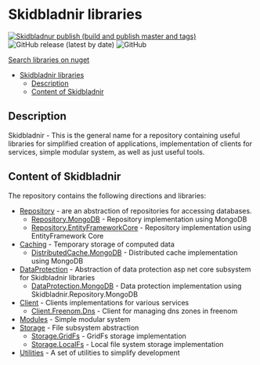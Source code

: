 # Skidbladnir libraries
[![Skidbladnur publish (build and publish master and tags)](https://github.com/AMEST/Skidbladnir/actions/workflows/main.yml/badge.svg)](https://github.com/AMEST/Skidbladnir/actions/workflows/main.yml)
![GitHub release (latest by date)](https://img.shields.io/github/v/release/amest/Skidbladnir)
![GitHub](https://img.shields.io/github/license/amest/Skidbladnir)

[Search libraries on nuget](https://www.nuget.org/packages?q=Skidbladnir)

- [Skidbladnir libraries](#skidbladnir-libraries)
  - [Description](#description)
  - [Content of Skidbladnir](#content-of-skidbladnir)

## Description

Skidbladnir - This is the general name for a repository containing useful libraries for simplified creation of applications, implementation of clients for services, simple modular system, as well as just useful tools.

## Content of Skidbladnir

The repository contains the following directions and libraries:
* [Repository](src/Repository/README.md) - are an abstraction of repositories for accessing databases.
  * [Repository.MongoDB](src/Repository/Skidbladnir.Repository.MongoDB/README.md) - Repository implementation using MongoDB
  * [Repository.EntityFrameworkCore](src/Repository/Skidbladnir.Repository.EntityFrameworkCore/README.md) - Repository implementation using EntityFramework Core
* [Caching](src/Caching/README.md) - Temporary storage of computed data
  * [DistributedCache.MongoDB](src/Caching/Skidbladnir.Caching.Distributed.MongoDB/README.md) - Distributed cache implementation using MongoDB
* [DataProtection](src/DataProtection/README.md) - Abstraction of data protection asp net core subsystem for Skidbladnir libraries
  * [DataProtection.MongoDB](src/DataProtection/Skidbladnir.DataProtection.MongoDb/README.md) - Data protection implementation using Skidbladnir.Repository.MongoDB
* [Client](src/Client/README.md) - Clients implementations for various services
  * [Client.Freenom.Dns](src/Client/Skidbladnir.Client.Freenom.Dns/README.md) - Client for managing dns zones in freenom
* [Modules](src/Modules/Skidbladnir.Modules/README.md) - Simple modular system
* [Storage](src/Storage/README.md) - File subsystem abstraction
  * [Storage.GridFs](src/Storage/Skidbladnir.Storage.GridFS/README.md) - GridFs storage implementation
  * [Storage.LocalFs](src/Storage/Skidbladnir.Storage.LocalFileStorage/README.md) - Local file system storage implementation
* [Utilities](src/Utility/Skidbladnir.Utility.Common/README.md) - A set of utilities to simplify development
